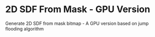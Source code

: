 # 2D SDF From Mask - GPU Version
Generate 2D SDF from mask bitmap - A GPU version based on jump flooding algorithm
